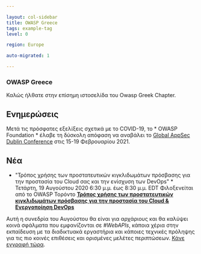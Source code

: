 ```yaml
---

layout: col-sidebar
title: OWASP Greece
tags: example-tag
level: 0

region: Europe

auto-migrated: 1

---
```



### OWASP Greece

Καλώς ήλθατε στην επίσημη ιστοσελίδα του Owasp Greek Chapter.




## Ενημερώσεις

Μετά τις πρόσφατες εξελίξεις σχετικά με το COVID-19, το * OWASP Foundation * έλαβε τη δύσκολη απόφαση να αναβάλει το [Global AppSec Dublin Conference](https://dublin.globalappsec.org/) στις 15-19 Φεβρουαρίου 2021.



## Νέα

* "Τρόπος χρήσης των προστατευτικών κιγκλιδωμάτων πρόσβασης για την προστασία του Cloud σας και την ενίσχυση των DevOps" *
Τετάρτη, 19 Αυγούστου 2020
6:30 μ.μ. έως 8:30 μ.μ. EDT
Φιλοξενείται από το OWASP Τορόντο
**[Τρόπος χρήσης των προστατευτικών κιγκλιδωμάτων πρόσβασης για την προστασία του Cloud & Ενεργοποίηση DevOps](https://lnkd.in/erFm8W6)**


Αυτή η συνεδρία του Αυγούστου θα είναι για αρχάριους και θα καλύψει κοινά σφάλματα που εμφανίζονται σε *#WebAPIs*, κάποια χέρια στην εκπαίδευση με τα διαδικτυακά εργαστήρια και κάποιες τεχνικές πρόληψης για τις πιο κοινές επιθέσεις και ορισμένες μελέτες περιπτώσεων. [Κάνε εγγραφή τώρα](https://lnkd.in/dX-vM96).


<!-- Standard Chapter Page Template
This is an example of a Project or Chapter page.
Please change these items to indicate the actual information you wish to present. In addition to this information, the 'front-matter' above the text should be modified to reflect your actual information.  An explanation of each of the front-matter items is below:

{front matter for this file}

```
- layout: This is the layout used by project and chapter pages.  You should leave this value as col-sidebar
- title: This is the title of your project or chapter page, usually the name.  For example, OWASP Zed Attack Proxy or OWASP Baltimore
- tags: This is a space-delimited list of tags you associate with your project or chapter.  If you are using tabs, at least one of these tags should be unique in order to be used in the tabs files (an example tab is included in this repo) 
- region: This is the region you are in according to our data
```

{copy for this file (index.md)}
Replace the text above the commented area with your information in the format below:
```
## Welcome
Include some information here about your chapter

## Participation
The Open Web Application Security Project (OWASP) is a nonprofit foundation that works to improve the security of software. All of our projects ,tools, documents, forums, and chapters are free and open to anyone interested in improving application security. 

Chapters are led by local leaders in accordance with the [Chapter Leader Handbook](/www-policy/rules-of-procedure/chapter-handbook). Financial contributions should only be made online using the authorized online donation button. To be a SPEAKER at ANY OWASP Chapter in the world simply review the [speaker agreement](/www-policy/speaker-agreement) and then contact the local chapter leader with details of what OWASP Project, independent research, or related software security topic you would like to present.

Everyone is welcome and encouraged to participate in our [Projects](/projects), [Local Chapters](/chapters), [Events](/events), [Online Groups](https://groups.google.com/a/owasp.com/){:target='_blank'}, and [Community Slack Channel](https://owasp.slack.com/){:target='_blank'}. We especially encourage diversity in all our initiatives. OWASP is a fantastic place to learn about application security, to network, and even to build your reputation as an expert. We also encourage you to be [become a member](/membership) or consider a [donation](/donate) to support our ongoing work.

## Local News
- Meeting Location
- Everyone is welcome to join us at our chapter meetings.

```
{info.md}

This separate file is where you should place links to your Google Group and Meetup page. It will be automatically rendered in the column sidebar.

{leaders.md}

Another separate file that should simply include each leaders name with mailto link as a list. It will also be automatically rendered in the column sidebar.

-->

